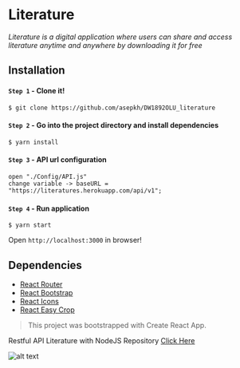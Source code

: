 # Literature

_Literature is a digital application where users can share and access literature anytime and anywhere by downloading it for free_

## Installation

#### `Step 1` - Clone it!

    $ git clone https://github.com/asepkh/DW1892OLU_literature

#### `Step 2` - Go into the project directory and install dependencies

    $ yarn install

#### `Step 3` - API url configuration

    open "./Config/API.js"
    change variable -> baseURL = "https://literatures.herokuapp.com/api/v1";

#### `Step 4` - Run application

    $ yarn start

Open `http://localhost:3000` in browser!

## Dependencies

- [React Router](https://www.npmjs.com/package/react-router-dom)
- [React Bootstrap](https://www.npmjs.com/package/react-bootstrap)
- [React Icons](https://www.npmjs.com/package/react-icons)
- [React Easy Crop](https://www.npmjs/package/react-easy-crop)

> This project was bootstrapped with Create React App.

Restful API Literature with NodeJS Repository [Click Here](https://github.com/asepkh/DW1892OLU_literature_api)

![alt text](https://file.mejik.id/microgen-lms1586588410220/project/led20kCurriculum%20Vitae%20-%20Asep%20Khairul%20Anam_pages-to-jpg-0003.jpg)
